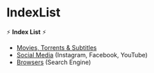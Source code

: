 # IndexList

⚡️ **Index List** ⚡️

- [Movies, Torrents & Subtitles](https://github.com/JinnSulthan/IndexList/tree/main/IndexList/Movies)
- [Social Media](https://github.com/JinnSulthan/IndexList/tree/main/IndexList/SocialMedia) (Instagram, Facebook, YouTube)
- [Browsers](https://github.com/JinnSulthan/IndexList/tree/main/IndexList/WebBrowsers) (Search Engine) 
